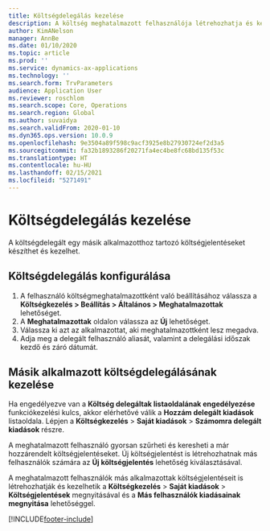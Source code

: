 ```yaml
---
title: Költségdelegálás kezelése
description: A költség meghatalmazott felhasználója létrehozhatja és kezelheti a szervezet egy másik alkalmazottja költségjelentéseit.
author: KimANelson
manager: AnnBe
ms.date: 01/10/2020
ms.topic: article
ms.prod: ''
ms.service: dynamics-ax-applications
ms.technology: ''
ms.search.form: TrvParameters
audience: Application User
ms.reviewer: roschlom
ms.search.scope: Core, Operations
ms.search.region: Global
ms.author: suvaidya
ms.search.validFrom: 2020-01-10
ms.dyn365.ops.version: 10.0.9
ms.openlocfilehash: 9e3504a89f598c9acf3925e8b27930724ef2d3a5
ms.sourcegitcommit: fa32b1893286f20271fa4ec4be8fc68bd135f53c
ms.translationtype: HT
ms.contentlocale: hu-HU
ms.lasthandoff: 02/15/2021
ms.locfileid: "5271491"
---
```

# <a name="manage-expense-delegation"></a>Költségdelegálás kezelése

A költségdelegált egy másik alkalmazotthoz tartozó költségjelentéseket készíthet és kezelhet.

## <a name="configure-expense-delegation"></a>Költségdelegálás konfigurálása

1. A felhasználó költségmeghatalmazottként való beállításához válassza a **Költségkezelés > Beállítás > Általános > Meghatalmazottak** lehetőséget.
2. A **Meghatalmazottak** oldalon válassza az **Új** lehetőséget.
3. Válassza ki azt az alkalmazottat, aki meghatalmazottként lesz megadva. 
4. Adja meg a delegált felhasználó aliasát, valamint a delegálási időszak kezdő és záró dátumát.

## <a name="manage-expense-delegation-for-another-employee"></a>Másik alkalmazott költségdelegálásának kezelése

Ha engedélyezve van a **Költség delegáltak listaoldalának engedélyezése** funkciókezelési kulcs, akkor elérhetővé válik a **Hozzám delegált kiadások** listaoldala. Lépjen a **Költségkezelés** > **Saját kiadások** > **Számomra delegált kiadások** részre.

A meghatalmazott felhasználó gyorsan szűrheti és keresheti a már hozzárendelt költségjelentéseket. Új költségjelentést is létrehozhatnak más felhasználók számára az **Új költségjelentés** lehetőség kiválasztásával.

A meghatalmazott felhasználók más alkalmazottak költségjelentéseit is létrehozhatják és kezelhetik a **Költségkezelés** > **Saját kiadások** > **Költségjelentések** megnyitásával és a **Más felhasználók kiadásainak megnyitása** lehetőséggel.


[!INCLUDE[footer-include](../includes/footer-banner.md)]